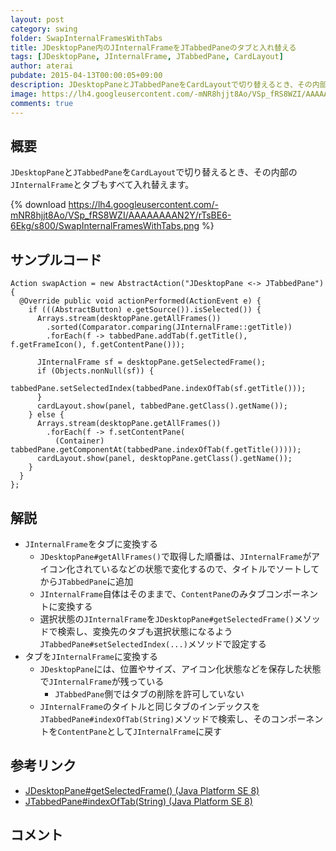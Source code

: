 ```yaml
---
layout: post
category: swing
folder: SwapInternalFramesWithTabs
title: JDesktopPane内のJInternalFrameをJTabbedPaneのタブと入れ替える
tags: [JDesktopPane, JInternalFrame, JTabbedPane, CardLayout]
author: aterai
pubdate: 2015-04-13T00:00:05+09:00
description: JDesktopPaneとJTabbedPaneをCardLayoutで切り替えるとき、その内部のJInternalFrameとタブもすべて入れ替えます。
image: https://lh4.googleusercontent.com/-mNR8hjjt8Ao/VSp_fRS8WZI/AAAAAAAAN2Y/rTsBE6-6Ekg/s800/SwapInternalFramesWithTabs.png
comments: true
---
```

## 概要
`JDesktopPane`と`JTabbedPane`を`CardLayout`で切り替えるとき、その内部の`JInternalFrame`とタブもすべて入れ替えます。

{% download https://lh4.googleusercontent.com/-mNR8hjjt8Ao/VSp_fRS8WZI/AAAAAAAAN2Y/rTsBE6-6Ekg/s800/SwapInternalFramesWithTabs.png %}

## サンプルコード
<pre class="prettyprint"><code>Action swapAction = new AbstractAction("JDesktopPane &lt;-&gt; JTabbedPane") {
  @Override public void actionPerformed(ActionEvent e) {
    if (((AbstractButton) e.getSource()).isSelected()) {
      Arrays.stream(desktopPane.getAllFrames())
        .sorted(Comparator.comparing(JInternalFrame::getTitle))
        .forEach(f -&gt; tabbedPane.addTab(f.getTitle(), f.getFrameIcon(), f.getContentPane()));

      JInternalFrame sf = desktopPane.getSelectedFrame();
      if (Objects.nonNull(sf)) {
        tabbedPane.setSelectedIndex(tabbedPane.indexOfTab(sf.getTitle()));
      }
      cardLayout.show(panel, tabbedPane.getClass().getName());
    } else {
      Arrays.stream(desktopPane.getAllFrames())
        .forEach(f -&gt; f.setContentPane(
          (Container) tabbedPane.getComponentAt(tabbedPane.indexOfTab(f.getTitle()))));
      cardLayout.show(panel, desktopPane.getClass().getName());
    }
  }
};
</code></pre>

## 解説
- `JInternalFrame`をタブに変換する
    - `JDesktopPane#getAllFrames()`で取得した順番は、`JInternalFrame`がアイコン化されているなどの状態で変化するので、タイトルでソートしてから`JTabbedPane`に追加
    - `JInternalFrame`自体はそのままで、`ContentPane`のみタブコンポーネントに変換する
    - 選択状態の`JInternalFrame`を`JDesktopPane#getSelectedFrame()`メソッドで検索し、変換先のタブも選択状態になるよう`JTabbedPane#setSelectedIndex(...)`メソッドで設定する
- タブを`JInternalFrame`に変換する
    - `JDesktopPane`には、位置やサイズ、アイコン化状態などを保存した状態で`JInternalFrame`が残っている
        - `JTabbedPane`側ではタブの削除を許可していない
    - `JInternalFrame`のタイトルと同じタブのインデックスを`JTabbedPane#indexOfTab(String)`メソッドで検索し、そのコンポーネントを`ContentPane`として`JInternalFrame`に戻す

<!-- dummy comment line for breaking list -->

## 参考リンク
- [JDesktopPane#getSelectedFrame() (Java Platform SE 8)](https://docs.oracle.com/javase/jp/8/docs/api/javax/swing/JDesktopPane.html#getSelectedFrame--)
- [JTabbedPane#indexOfTab(String) (Java Platform SE 8)](https://docs.oracle.com/javase/jp/8/docs/api/javax/swing/JTabbedPane.html#indexOfTab-java.lang.String-)

<!-- dummy comment line for breaking list -->

## コメント
